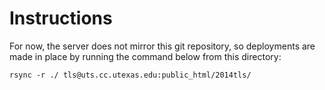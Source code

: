 # Instructions

For now, the server does not mirror this git repository, so deployments are made in place by running the command below from this directory:

    rsync -r ./ tls@uts.cc.utexas.edu:public_html/2014tls/
